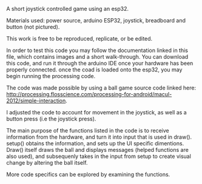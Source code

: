 A short joystick controlled game using an esp32.

Materials used: power source, arduino ESP32, joystick, breadboard and button (not pictured).

This work is free to be reproduced, replicate, or be edited. 

In order to test this code you may follow the documentation linked in this file, which contains images and a short walk-through. You can download this code, and run it through the arduino IDE once your hardware has been properly connected. once the coad is loaded onto the esp32, you may begin running the processing code.

The code was made possible by using a ball game source code linked here: http://processing.flosscience.com/processing-for-android/macul-2012/simple-interaction.

I adjusted the code to account for movement in the joystick, as well as a button press (i.e the joystick press).


The main purpose of the functions listed in the code is to receive information from the hardware, and turn it into input that is used in draw(). setup() obtains the information, and sets up the UI specific dimentions. Draw() itself draws the ball and displays messages (helped functions are also used), and subsequenly takes in the input from setup to create visual change by altering the ball itself.

More code specifics can be explored by examining the functions.
